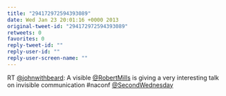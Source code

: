 ```yaml
---
title: "294172972594393089"
date: Wed Jan 23 20:01:16 +0000 2013
original-tweet-id: "294172972594393089"
retweets: 0
favorites: 0
reply-tweet-id: ""
reply-user-id: ""
reply-user-screen-name: ""
---
```

RT <a href="https://twitter.com/johnwithbeard">@johnwithbeard</a>: A visible <a href="https://twitter.com/RobertMills">@RobertMills</a> is giving a very interesting talk on invisible communication #naconf <a href="https://twitter.com/SecondWednesday">@SecondWednesday</a>
